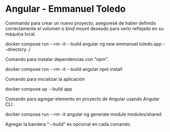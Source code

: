 # Angular - Emmanuel Toledo

Commando para crear un nuevo proyecto, aseguresé de haber definido correctamente el volumen o bind mount deseado para verlo reflejado en su máquina local.

docker compose run --rm -it --build angular ng new emmanuel.toledo.app --directory ./

Comando para instalar dependencias con "npm".

docker compose run --rm -it --build angular npm install

Comando para inicializar la aplicación 

docker compose up --build app

Comando para agregar elemento en proyecto de Angular usando Angular CLI.

docker compose run --rm -it angular ng generate module modules/shared

Agregar la bandera "--build" es opcional en cada comando.